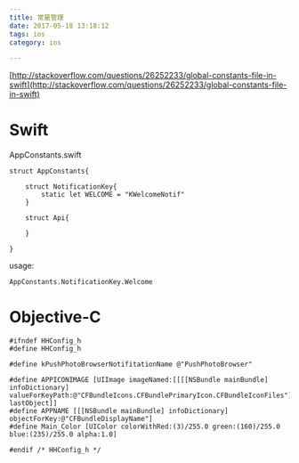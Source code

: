 ```yaml
---
title: 常量管理
date: 2017-05-18 13:18:12
tags: ios
category: ios

---
```



[http://stackoverflow.com/questions/26252233/global-constants-file-in-swift](http://stackoverflow.com/questions/26252233/global-constants-file-in-swift)
# Swift


AppConstants.swift

```
struct AppConstants{
    
    struct NotificationKey{
        static let WELCOME = "KWelcomeNotif"
    }

    struct Api{

    }

}

```

usage:

```
AppConstants.NotificationKey.Welcome

```

<!--more-->

# Objective-C

```
#ifndef HHConfig_h
#define HHConfig_h

#define kPushPhotoBrowserNotifitationName @"PushPhotoBrowser"

#define APPICONIMAGE [UIImage imageNamed:[[[[NSBundle mainBundle] infoDictionary] valueForKeyPath:@"CFBundleIcons.CFBundlePrimaryIcon.CFBundleIconFiles"] lastObject]]
#define APPNAME [[[NSBundle mainBundle] infoDictionary] objectForKey:@"CFBundleDisplayName"]
#define Main_Color [UIColor colorWithRed:(3)/255.0 green:(160)/255.0 blue:(235)/255.0 alpha:1.0]

#endif /* HHConfig_h */
```


